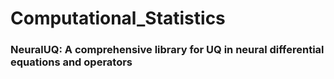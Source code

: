 # Computational_Statistics

### NeuralUQ: A comprehensive library for UQ in neural differential equations and operators
